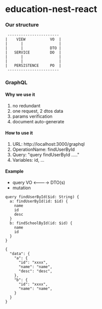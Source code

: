 # education-nest-react

### Our structure

```
 -----------------------
|    VIEW           VO  |
|      |                |
|      |            DTO |
|   SERVICE         DO  |
|      |                |
|      |                |
|   PERSISTENCE     PO  |
 -----------------------
```

### GraphQL

#### Why we use it

1. no redundant
2. one request, 2 dtos data
3. params verification
4. document auto-generate

#### How to use it

1. URL: http://localhost:3000/graphql
2. OperationName: findUserById
3. Query: "query findUserById ....."
4. Variables: id, ...

#### Example

- query VO <----> DTO(s)
- mutation

```
query findUserById($id: String) {
  a: findUserById(id: $id) {
    name
    id
    desc
  }
  b: findSchoolById(id: $id) {
    name
    id
  }
}
```

```
{
  "data": {
    "a": {
      "id": "xxxx",
      "name": "name",
      "desc": "desc",
    },
    "b": {
      "id": "xxxx",
      "name": "name",
    }
  }
}
```
